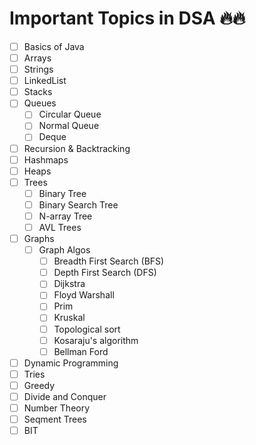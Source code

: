 # Important Topics in DSA 🔥🔥

- [ ] Basics of Java
- [ ] Arrays
- [ ] Strings
- [ ] LinkedList
- [ ] Stacks
- [ ] Queues
    - [ ] Circular Queue
    - [ ] Normal Queue
    - [ ] Deque
- [ ] Recursion & Backtracking
- [ ] Hashmaps
- [ ] Heaps
- [ ] Trees
    - [ ] Binary Tree
    - [ ] Binary Search Tree
    - [ ] N-array Tree
    - [ ] AVL Trees
- [ ] Graphs
    - [ ] Graph Algos
        - [ ] Breadth First Search (BFS)
        - [ ] Depth First Search (DFS)
        - [ ] Dijkstra
        - [ ] Floyd Warshall
        - [ ] Prim
        - [ ] Kruskal
        - [ ] Topological sort
        - [ ] Kosaraju's algorithm
        - [ ] Bellman Ford
- [ ] Dynamic Programming
- [ ] Tries
- [ ] Greedy
- [ ] Divide and Conquer
- [ ] Number Theory
- [ ] Seqment Trees
- [ ] BIT